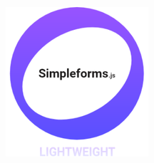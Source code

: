 <p align="center"><img align="center" style="width:320px" src="images/simpleFormsLogo.png"/></p><br/>